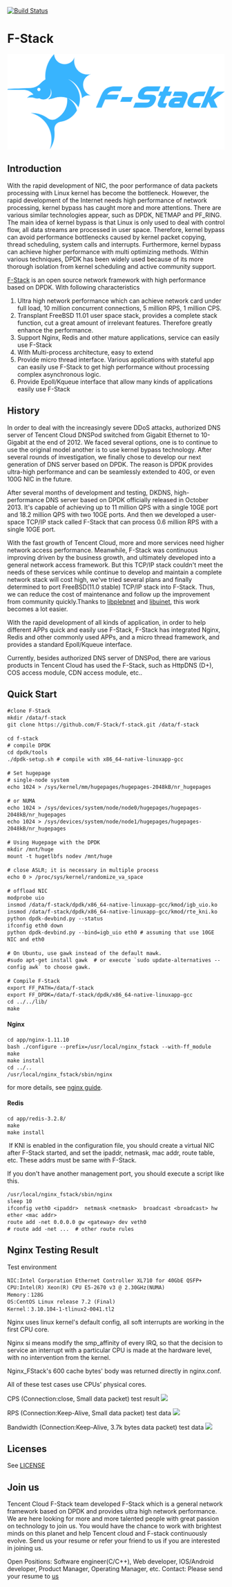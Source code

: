 [![Build Status](https://travis-ci.org/F-Stack/f-stack.svg?branch=master)](https://travis-ci.org/F-Stack/f-stack)

# F-Stack
![](F-Stack.png)

## Introduction

With the rapid development of NIC, the poor performance of data packets processing with Linux kernel has become the bottleneck. However, the rapid development of the Internet needs high performance of network processing, kernel bypass has caught more and more attentions. There are various similar technologies appear, such as DPDK, NETMAP and PF_RING. The main idea of kernel bypass is that Linux is only used to deal with control flow, all data streams are processed in user space. Therefore, kernel bypass can avoid performance bottlenecks caused by kernel packet copying, thread scheduling, system calls and interrupts. Furthermore, kernel bypass can achieve higher performance with multi optimizing methods.  Within various techniques, DPDK has been widely used because of its more thorough isolation from kernel scheduling and active community support.

[F-Stack](http://www.f-stack.org/?from=github) is an open source network framework with high performance based on DPDK. With following characteristics

1. Ultra high network performance which can achieve network card under full load, 10 million concurrent connections, 5 million RPS, 1 million CPS.
2. Transplant FreeBSD 11.01 user space stack, provides a complete stack function, cut a great amount of irrelevant features. Therefore greatly enhance the performance.
3. Support Nginx, Redis and other mature applications, service can easily use F-Stack
4. With Multi-process architecture, easy to extend
5. Provide micro thread interface. Various applications with stateful app can easily use F-Stack to get high performance without processing complex asynchronous logic.
6. Provide Epoll/Kqueue interface that allow many kinds of applications easily use F-Stack

## History

In order to deal with the increasingly severe DDoS attacks, authorized DNS server of Tencent Cloud DNSPod switched from Gigabit Ethernet to 10-Gigabit at the end of 2012. We faced several options, one is to continue to use the original model another is to use kernel bypass technology. After several rounds of investigation, we finally chose to develop our next generation of DNS server based on DPDK. The reason is DPDK provides ultra-high performance and can be seamlessly extended to 40G, or even 100G NIC in the future.

After several months of development and testing, DKDNS, high-performance DNS server based on DPDK officially released in October 2013. It's capable of achieving up to 11 million QPS with a single 10GE port and 18.2 million QPS with two 10GE ports. And then we developed a user-space TCP/IP stack called F-Stack that can process 0.6 million RPS with a single 10GE port.

With the fast growth of Tencent Cloud, more and more services need higher network access performance. Meanwhile, F-Stack was continuous improving driven by the business growth, and ultimately developed into a general network access framework. But this TCP/IP stack couldn't meet the needs of these services while continue to develop and maintain a complete network stack will cost high, we've tried several plans and finally determined to port FreeBSD(11.0 stable) TCP/IP stack into F-Stack. Thus, we can reduce the cost of maintenance and follow up the improvement from community quickly.Thanks to [libplebnet](https://gitorious.org/freebsd/kmm-sandbox/commit/fa8a11970bc0ed092692736f175925766bebf6af?p=freebsd:kmm-sandbox.git;a=tree;f=lib/libplebnet;h=ae446dba0b4f8593b69b339ea667e12d5b709cfb;hb=refs/heads/work/svn_trunk_libplebnet) and [libuinet](https://github.com/pkelsey/libuinet), this work becomes a lot easier.

With the rapid development of all kinds of application, in order to help different APPs quick and easily use F-Stack, F-Stack has integrated Nginx, Redis and other commonly used APPs, and a micro thread framework, and provides a standard Epoll/Kqueue interface.

Currently, besides authorized DNS server of DNSPod, there are various products in Tencent Cloud has used the F-Stack, such as HttpDNS (D+), COS access module, CDN access module, etc..

## Quick Start

    #clone F-Stack
    mkdir /data/f-stack
    git clone https://github.com/F-Stack/f-stack.git /data/f-stack
 
    cd f-stack
    # compile DPDK
    cd dpdk/tools
    ./dpdk-setup.sh # compile with x86_64-native-linuxapp-gcc
 
    # Set hugepage
    # single-node system
    echo 1024 > /sys/kernel/mm/hugepages/hugepages-2048kB/nr_hugepages

    # or NUMA
    echo 1024 > /sys/devices/system/node/node0/hugepages/hugepages-2048kB/nr_hugepages
    echo 1024 > /sys/devices/system/node/node1/hugepages/hugepages-2048kB/nr_hugepages

    # Using Hugepage with the DPDK
    mkdir /mnt/huge
    mount -t hugetlbfs nodev /mnt/huge

    # close ASLR; it is necessary in multiple process
    echo 0 > /proc/sys/kernel/randomize_va_space

    # offload NIC
    modprobe uio
    insmod /data/f-stack/dpdk/x86_64-native-linuxapp-gcc/kmod/igb_uio.ko
    insmod /data/f-stack/dpdk/x86_64-native-linuxapp-gcc/kmod/rte_kni.ko
    python dpdk-devbind.py --status
    ifconfig eth0 down
    python dpdk-devbind.py --bind=igb_uio eth0 # assuming that use 10GE NIC and eth0

    # On Ubuntu, use gawk instead of the default mawk.
    #sudo apt-get install gawk  # or execute `sudo update-alternatives --config awk` to choose gawk.

    # Compile F-Stack
    export FF_PATH=/data/f-stack
    export FF_DPDK=/data/f-stack/dpdk/x86_64-native-linuxapp-gcc
    cd ../../lib/
    make

#### Nginx

    cd app/nginx-1.11.10
    bash ./configure --prefix=/usr/local/nginx_fstack --with-ff_module
    make
    make install
    cd ../..
    /usr/local/nginx_fstack/sbin/nginx

for more details, see [nginx guide](https://github.com/F-Stack/f-stack/blob/master/doc/F-Stack_Nginx_APP_Guide.md).

#### Redis

    cd app/redis-3.2.8/
    make
    make install

  If KNI is enabled in the configuration file, you should create a virtual NIC after F-Stack started, and set the ipaddr, netmask, mac addr, route table, etc. These addrs must be same with F-Stack.

  If you don't have another management port, you should execute a script like this.

    /usr/local/nginx_fstack/sbin/nginx
    sleep 10
    ifconfig veth0 <ipaddr>  netmask <netmask>  broadcast <broadcast> hw ether <mac addr>
    route add -net 0.0.0.0 gw <gateway> dev veth0
    # route add -net ...  # other route rules

## Nginx Testing Result

Test environment

    NIC:Intel Corporation Ethernet Controller XL710 for 40GbE QSFP+
    CPU:Intel(R) Xeon(R) CPU E5-2670 v3 @ 2.30GHz(NUMA)
    Memory：128G
    OS:CentOS Linux release 7.2 (Final)
    Kernel：3.10.104-1-tlinux2-0041.tl2

Nginx uses linux kernel's default config, all soft interrupts are working in the first CPU core.

Nginx si means modify the smp_affinity of every IRQ, so that the decision to service an interrupt with a particular CPU is made at the hardware level, with no intervention from the kernel.

Nginx_FStack's 600 cache bytes' body was returned directly in nginx.conf.

All of these test cases use CPUs' physical cores.


CPS (Connection:close, Small data packet)  test result
![](http://i.imgur.com/PvCRmXR.png)

RPS (Connection:Keep-Alive, Small data packet) test data
![](http://i.imgur.com/CTDPx3a.png)

Bandwidth (Connection:Keep-Alive, 3.7k bytes data packet) test data
![](http://i.imgur.com/1ZM6yT9.png)

## Licenses
See [LICENSE](LICENSE)

## Join us

Tencent Cloud F-Stack team developed F-Stack which is a general network framework based on DPDK and provides ultra high network performance. We are here looking for more and more talented people with great passion on technology to join us. You would have the chance to work with brightest minds on this planet and help Tencent cloud and F-stack continuously evolve. Send us your resume or refer your friend to us if you are interested in joining us.

Open Positions: Software engineer(C/C++), Web developer, IOS/Android developer, Product Manager, Operating Manager, etc.
Contact: Please send your resume to [us](mailto:allanhuang@tencent.com)
